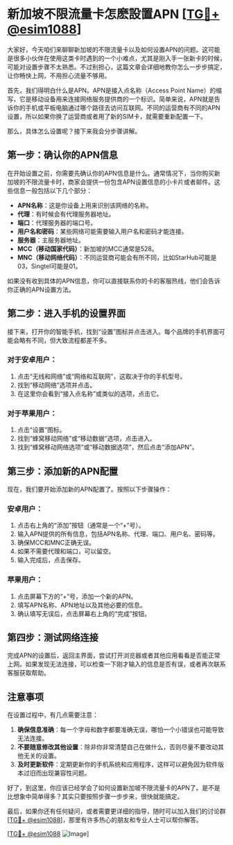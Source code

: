 # 新加坡不限流量卡怎麽設置APN [[TG💪+ @esim1088](https://t.me/s/esim1088)]

大家好，今天咱们来聊聊新加坡的不限流量卡以及如何设置APN的问题。这可能是很多小伙伴在使用这类卡时遇到的一个小难点，尤其是刚入手一张新卡的时候，可能对设置步骤不太熟悉。不过别担心，这篇文章会详细地教你怎么一步步搞定，让你畅快上网，不用担心流量不够用。

首先，我们得明白什么是APN。APN是接入点名称（Access Point Name）的缩写，它是移动设备用来连接网络服务提供商的一个标识。简单来说，APN就是告诉你的手机或平板电脑通过哪个路径去访问互联网。不同的运营商有不同的APN设置，所以如果你换了运营商或者用了新的SIM卡，就需要重新配置一下。

那么，具体怎么设置呢？接下来我会分步骤讲解。

## 第一步：确认你的APN信息

在开始设置之前，你需要先确认你的APN信息是什么。通常情况下，当你购买新加坡的不限流量卡时，商家会提供一份包含APN设置信息的小卡片或者邮件。这些信息一般包括以下几个部分：

- **APN名称**：这是你设备上用来识别该网络的名称。
- **代理**：有时候会有代理服务器地址。
- **端口**：代理服务器的端口号。
- **用户名和密码**：某些网络可能需要输入用户名和密码才能连接。
- **服务器**：主服务器地址。
- **MCC（移动国家代码）**：新加坡的MCC通常是528。
- **MNC（移动网络代码）**：不同运营商可能会有所不同，比如StarHub可能是03，Singtel可能是01。

如果没有收到具体的APN信息，你可以直接联系你的卡的客服热线，他们会告诉你正确的APN设置方法。

## 第二步：进入手机的设置界面

接下来，打开你的智能手机，找到“设置”图标并点击进入。每个品牌的手机界面可能会略有不同，但大致流程都差不多。

### 对于安卓用户：
1. 点击“无线和网络”或“网络和互联网”，这取决于你的手机型号。
2. 找到“移动网络”选项并点击。
3. 在这里你会看到“接入点名称”或类似的选项，点击它。

### 对于苹果用户：
1. 点击“设置”图标。
2. 找到“蜂窝移动网络”或“移动数据”选项，点击进入。
3. 找到“蜂窝移动网络选项”或“移动数据选项”，然后点击“添加APN”。

## 第三步：添加新的APN配置

现在，我们要开始添加新的APN配置了。按照以下步骤操作：

### 安卓用户：
1. 点击右上角的“添加”按钮（通常是一个“+”号）。
2. 输入APN提供的所有信息，包括APN名称、代理、端口、用户名、密码等。
3. 确保MCC和MNC正确无误。
4. 如果不需要代理和端口，可以留空。
5. 输入完成后，点击保存。

### 苹果用户：
1. 点击屏幕下方的“+”号，添加一个新的APN。
2. 填写APN名称、APN地址以及其他必要的信息。
3. 确认填写无误后，点击屏幕右上角的“完成”按钮。

## 第四步：测试网络连接

完成APN的设置后，返回主界面，尝试打开浏览器或者其他应用看看是否能正常上网。如果发现无法连接，可以检查一下刚才输入的信息是否有误，或者再次联系客服获取帮助。

## 注意事项

在设置过程中，有几点需要注意：

1. **确保信息准确**：每一个字母和数字都要准确无误，哪怕一个小错误也可能导致无法连接。
2. **不要随意修改其他设置**：除非你非常清楚自己在做什么，否则尽量不要改动其他无关的设置。
3. **及时更新软件**：定期更新你的手机系统和应用程序，这样可以避免因为软件版本过旧而出现兼容性问题。

好了，到这里，你应该已经学会了如何设置新加坡不限流量卡的APN了。是不是比想象中简单得多？其实只要按照步骤一步步来，很快就能搞定。

最后，如果你还有任何疑问，或者需要更详细的指导，随时可以加入我们的讨论群[[TG💪+ @esim1088](https://t.me/s/esim1088)]，那里有许多热心的朋友和专业人士可以帮你解答。

[[TG💪+ @esim1088](https://t.me/s/esim1088) ![Image](https://i.postimg.cc/4NQfJmqS/Snipaste-2025-05-13-00-14-12.png)]
